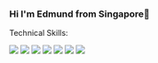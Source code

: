 ### Hi I'm Edmund from Singapore👋 

Technical Skills:

<img src="https://img.shields.io/badge/-SQL-4479A1?logo=Microsoft SQL Server&logoColor=fff"> <img src="https://img.shields.io/badge/-R-276DC3?logo=R&logoColor=fff"> <img src="https://img.shields.io/badge/-Python-3776AB?logo=Python&logoColor=fff"> <img src="https://img.shields.io/badge/-pandas-150458?logo=pandas&logoColor=fff"> <img src="https://img.shields.io/badge/-NumPy-013243?logo=NumPy&logoColor=fff"> <img src="https://img.shields.io/badge/-TensorFlow-FF6F00?logo=TensorFlow&logoColor=fff"> <img src="https://img.shields.io/badge/-Tableau-E97627?logo=Tableau&logoColor=fff">

<!---
Before you leave, here's a random joke(:

![Jokes Card](https://readme-jokes.vercel.app/api?theme=graywhite&textColor=#000000)
-->
